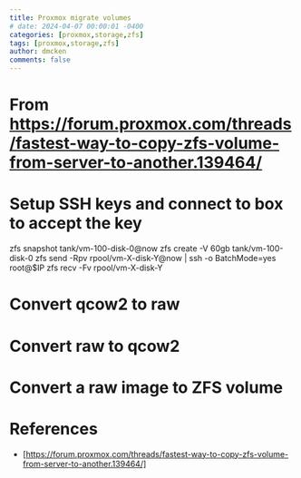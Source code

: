 ```yaml
---
title: Proxmox migrate volumes
# date: 2024-04-07 00:00:01 -0400
categories: [proxmox,storage,zfs]
tags: [proxmox,storage,zfs]
author: dmcken
comments: false
---
```



# From https://forum.proxmox.com/threads/fastest-way-to-copy-zfs-volume-from-server-to-another.139464/

# Setup SSH keys and connect to box to accept the key

zfs snapshot tank/vm-100-disk-0@now
zfs create -V 60gb tank/vm-100-disk-0
zfs send -Rpv rpool/vm-X-disk-Y@now | ssh -o BatchMode=yes root@$IP zfs recv -Fv rpool/vm-X-disk-Y


# Convert qcow2 to raw

# Convert raw to qcow2

# Convert a raw image to ZFS volume



# References
* [https://forum.proxmox.com/threads/fastest-way-to-copy-zfs-volume-from-server-to-another.139464/]
